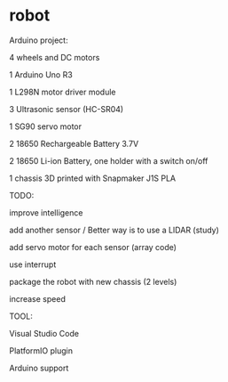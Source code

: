 # robot

Arduino project:

4 wheels and DC motors

1 Arduino Uno R3

1 L298N motor driver module

3 Ultrasonic sensor (HC-SR04)

1 SG90 servo motor

2 18650 Rechargeable Battery 3.7V

2 18650 Li-ion Battery, one holder with a switch on/off

1 chassis 3D printed with Snapmaker J1S PLA




TODO:

improve intelligence

add another sensor / Better way is to use a LIDAR (study)

add servo motor for each sensor (array code)

use interrupt

package the robot with new chassis (2 levels)

increase speed


TOOL:

Visual Studio Code

PlatformIO plugin

Arduino support
